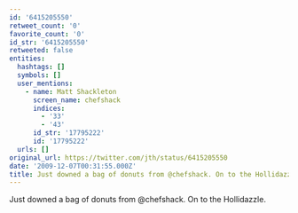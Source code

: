 ```yaml
---
id: '6415205550'
retweet_count: '0'
favorite_count: '0'
id_str: '6415205550'
retweeted: false
entities:
  hashtags: []
  symbols: []
  user_mentions:
    - name: Matt Shackleton
      screen_name: chefshack
      indices:
        - '33'
        - '43'
      id_str: '17795222'
      id: '17795222'
  urls: []
original_url: https://twitter.com/jth/status/6415205550
date: '2009-12-07T00:31:55.000Z'
title: Just downed a bag of donuts from @chefshack. On to the Hollidazzle.
---
```


Just downed a bag of donuts from @chefshack. On to the Hollidazzle.